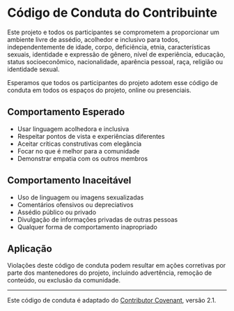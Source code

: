 # Código de Conduta do Contribuinte

Este projeto e todos os participantes se comprometem a proporcionar um ambiente livre de assédio, acolhedor e inclusivo para todos, independentemente de idade, corpo, deficiência, etnia, características sexuais, identidade e expressão de gênero, nível de experiência, educação, status socioeconômico, nacionalidade, aparência pessoal, raça, religião ou identidade sexual.

Esperamos que todos os participantes do projeto adotem esse código de conduta em todos os espaços do projeto, online ou presenciais.

## Comportamento Esperado

- Usar linguagem acolhedora e inclusiva
- Respeitar pontos de vista e experiências diferentes
- Aceitar críticas construtivas com elegância
- Focar no que é melhor para a comunidade
- Demonstrar empatia com os outros membros

## Comportamento Inaceitável

- Uso de linguagem ou imagens sexualizadas
- Comentários ofensivos ou depreciativos
- Assédio público ou privado
- Divulgação de informações privadas de outras pessoas
- Qualquer forma de comportamento inapropriado

## Aplicação

Violações deste código de conduta podem resultar em ações corretivas por parte dos mantenedores do projeto, incluindo advertência, remoção de conteúdo, ou exclusão da comunidade.

---

Este código de conduta é adaptado do [Contributor Covenant](https://www.contributor-covenant.org), versão 2.1.
